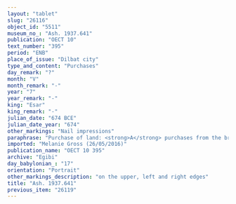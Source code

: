 ```yaml
---
layout: "tablet"
slug: "26116"
object_id: "5511"
museum_no_: "Ash. 1937.641"
publication: "OECT 10"
text_number: "395"
period: "ENB"
place_of_issue: "Dilbat city"
type_and_content: "Purchases"
day_remark: "?"
month: "V"
month_remark: "-"
year: "7"
year_remark: "-"
king: "Esar"
king_remark: "-"
julian_date: "674 BCE"
julian_date_year: "674"
other_markings: "Nail impressions"
paraphrase: "Purchase of land: <strong>A</strong> purchases from the brothers <strong>B<sub>1</sub></strong> and <strong>B<sub>2</sub></strong> 4 furrows (<em>&scaron;er&rsquo;u</em>) of land for 6 shekels of silver. The sold land is located in the irrigation district (<em>tamirtu</em>) of Mu&scaron;ēzib-Ura&scaron; which forms part of the <em>han&scaron;&ucirc;</em>-land of Balāṭu/Nummuru and borders on the &Scaron;atammu Canal (Harru-&scaron;a-&Scaron;atammi). 4 witnesses and the scribe.<br /> &nbsp;<br /> <strong>A</strong> = Ura&scaron;-&scaron;umu-iddin; <strong>B<sub>1</sub></strong> = Ea-bāni//Bā&rsquo;iru; <strong>B<sub>2</sub></strong> = Nab&ucirc;-ahu-ēre&scaron;/Bā&rsquo;iru; Scribe = Kudurru<br /> &nbsp;"
imported: "Melanie Gross (26/05/2016)"
publication_name: "OECT 10 395"
archive: "Egibi"
day_babylonian_: "17"
orientation: "Portrait"
other_markings_description: "on the upper, left and right edges"
title: "Ash. 1937.641"
previous_item: "26119"
---
```

